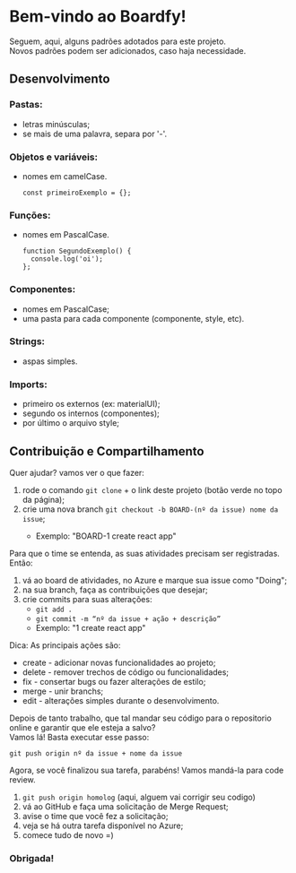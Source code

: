 # Bem-vindo ao Boardfy!

Seguem, aqui, alguns padrões adotados para este projeto.<br>
Novos padrões podem ser adicionados, caso haja necessidade.


## Desenvolvimento

### Pastas:
<ul>
  <li>letras minúsculas;</li>
  <li>se mais de uma palavra, separa por '-'.</li>
</ul>


### Objetos e variáveis:
<ul>
  <li>
    nomes em camelCase.

```
const primeiroExemplo = {};
```
  </li>
</ul>


### Funções:
<ul>
  <li>nomes em PascalCase.</li>

```
function SegundoExemplo() {
  console.log('oi');
};
```
</ul>


### Componentes:
<ul>
  <li>nomes em PascalCase;</li>
  <li>uma pasta para cada componente (componente, style, etc).</li>
</ul>


### Strings:
<ul>
  <li>aspas simples.</li>
</ul>


### Imports:
<ul>
  <li>primeiro os externos (ex: materialUI);</li>
  <li>segundo os internos (componentes);</li>
  <li>por último o arquivo style;</li>
</ul>



## Contribuição e Compartilhamento

Quer ajudar? vamos ver o que fazer:
<ol>
  <li>rode o comando <code>git clone</code> + o link deste projeto (botão verde no topo da página);</li>
  <li>crie uma nova branch <code>git checkout -b BOARD-(nº da issue) nome da issue</code>;</li>
  <ul><li>Exemplo: "BOARD-1 create react app"</li></ul>
</ol>

Para que o time se entenda, as suas atividades precisam ser registradas. Então:
<ol>
  <li>vá ao board de atividades, no Azure e marque sua issue como "Doing";</li>
  <li>na sua branch, faça as contribuições que desejar;</li>
  <li>crie commits para suas alterações:
    <ul>
        <li><code>git add .</code></li>
        <li><code>git commit -m “nº da issue + ação + descrição”</code></li>
        <li>Exemplo: "1 create react app"</li>
    </ul>
  </li>
</ol>

Dica: As principais ações são:

<ul>
  <li>create - adicionar novas funcionalidades ao projeto; </li>
  <li>delete - remover trechos de código ou funcionalidades; </li>
  <li>fix - consertar bugs ou fazer alterações de estilo; </li>
  <li>merge - unir branchs; </li>
  <li>edit - alterações simples durante o desenvolvimento. </li>
</ul>

Depois de tanto trabalho, que tal mandar seu código para o repositorio online e garantir que ele esteja a salvo?<br>
Vamos lá! Basta executar esse passo:

<code>git push origin nº da issue + nome da issue</code>

Agora, se você finalizou sua tarefa, parabéns!
Vamos mandá-la para code review.

<ol>
  <li><code>git push origin homolog</code> (aqui, alguem vai corrigir seu codigo)</li>
  <li>vá ao GitHub e faça uma solicitação de Merge Request; </li>
  <li>avise o time que você fez a solicitação;</li>
  <li>veja se há outra tarefa disponível no Azure;</li>
  <li>comece tudo de novo =)</li>
</ol>

### Obrigada!
